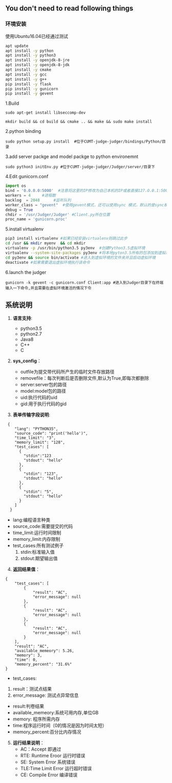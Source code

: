
## You don't need to read following things

### 环境安装

使用Ubuntu16.04已经通过测试

```bash
apt update
apt install -y python
apt install -y python3
apt install -y openjdk-8-jre
apt install -y openjdk-8-jdk
apt install -y cmake
apt install -y gcc
apt install -y g++
pip install -y flask
pip install -y gunicorn
pip install -y gevent
```
1.Build

`sudo apt-get install libseccomp-dev`

`mkdir build && cd build && cmake .. && make && sudo make install`

2.python binding

`sudo python setup.py install  #位于CUMT-judge-judger/bindings/Python/目录`

3.add server packge and model packge to python environemnt

`sudo python3 initEnv.py #位于CUMT-judge-judger/Judger/server/目录下`

4.Edit gunicorn.conf

```python
import os  
bind = '0.0.0.0:5000'  #注意将这里的IP修改为自己本机的IP或者直接127.O.0.1:5000，端口号自定义  
workers = 4     #进程数  
backlog  = 2048      #监听队列  
worker_class = "gevent"  #使用gevent模式，还可以使用sync 模式，默认的是sync模式  
debug = True  
chdir = '/usr/Judger/Judger' #Client.py所在位置  
proc_name = 'gunicorn.proc'
```
5.install virtualenv
```bash
pip3 install virtualenv #如果已经安装virtualenv则跳过此步
cd /usr && mkdir myenv  && cd mkdir   
virtualenv -p /usr/bin/python3.5 py3env  #创建Python3.5虚拟环境   
virtualenv --system-site-packages py3env #将本地pyton3.5所有的包添加到虚拟环境当中  
cd py3env && source bin/activate #进入到虚拟环境的文件夹并且启动虚拟环境    
deactivate #如果需要退出虚拟环境执行该命令 
```
6.launch the judger

`gunicorn -k gevent -c gunicorn.conf Client:app #进入到Judger目录下在终端输入一下命令,并且需要在虚拟环境激活的情况下令`


## 系统说明
1. **语言支持**:
    - python3.5
    - python2.7
    - Java8
    - C++
    - C

2. **sys_config**：
	-  outfile为提交带代码所产生的临时文件存放路径
	-  removefile：每次判断后是否删除文件,默认为True,即每次都删除
	-  server:server包的路径
	-  model:model包的路径
	-  uid:执行代码的uid
	-  gid:用于执行代码的gid
3. **表单传输字段说明**:

```
 {
    "lang": "PYTHON35",  
    "source_code": "print('hello')",  
    "time_limit": "3",  
    "memory_limit": "128",  
    "test_cases": [  
      {  
        "stdin":"123  
        "stdout": "hello"  
      },  
      {
        "stdin": "123",  
        "stdout": "hello"  
      },  
      {   
        "stdin": "5",  
        "stdout": "hello"  
      }  
    ]  
  }

```

  - lang:编程语言种类
  - source_code:需要提交的代码
  - time_limit:运行时间限制
  - memory_limit:内存限制
  - test_cases:所有测试例子
      1. stdin:标准输入值
      2. stdout:期望输出值

4. **返回结果值**：
```
{  
    "test_cases": [  
        {  
            "result": "AC",  
            "error_message": null  
        },  
        {  
            "result": "AC",  
            "error_message": null  
        },
        {  
            "result": "AC",  
            "error_message": null  
        }  
    ],  
    "result": "AC",  
    "available_memeory": 5.26,  
    "memory": 3,  
    "time": 0,  
    "memory_percent": "31.6%"  
}

```

 -  test_cases:
  1. result：测试点结果
  2. error_message: 测试点异常信息
 -  result:判卷结果
 -  available_memeory:系统可用内存,单位GB
 -  memory: 程序所需内存
 -  time:程序运行时间（0的情况是因为时间太短）
 -  memory_percent:百分比内存情况

5. **运行结果说明**：
    - AC：Accept 即通过
    - RTE: Runtime Eroor 运行时错误
    - SE: System Error 系统错误
    - TLE:Time Limit Error 运行超时错误
    - CE: Compile Error 编译错误
